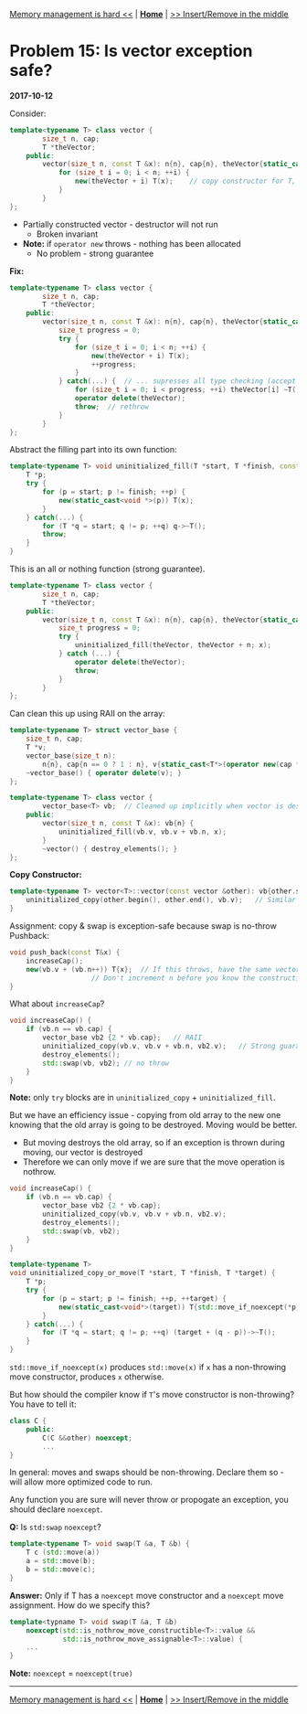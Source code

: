 [Memory management is hard <<](./problem_14.md) | [**Home**](../README.md) | [>> Insert/Remove in the middle](./problem_16.md)

# Problem 15: Is vector exception safe?
**2017-10-12**

Consider:

```C++
template<typename T> class vector {
        size_t n, cap;
        T *theVector;
    public:
        vector(size_t n, const T &x): n{n}, cap{n}, theVector{static_cast<T*>(operator new(n * sizeof(T)))} {
            for (size_t i = 0; i < n; ++i) {
                new(theVector + i) T(x);    // copy constructor for T, could throw - then what?
            }
        }
};
```

- Partially constructed vector - destructor will not run
    - Broken invariant
- **Note:** if `operator new` throws - nothing has been allocated
    - No problem - strong guarantee

**Fix:**
```C++
template<typename T> class vector {
        size_t n, cap;
        T *theVector;
    public:
        vector(size_t n, const T &x): n{n}, cap{n}, theVector{static_cast<T*>(operator new(n * sizeof(T)))} {
            size_t progress = 0;
            try {
                for (size_t i = 0; i < n; ++i) {
                    new(theVector + i) T(x);
                    ++progress;
                }
            } catch(...) {  // ... supresses all type checking (accept whatever)
                for (size_t i = 0; i < progress; ++i) theVector[i] ~T();
                operator delete(theVector);
                throw;  // rethrow
            }
        }
};
``` 

Abstract the filling part into its own function:
```C++
template<typename T> void uninitialized_fill(T *start, T *finish, const T &x) {
    T *p;
    try {
        for (p = start; p != finish; ++p) {
            new(static_cast<void *>(p)) T(x);
        }
    } catch(...) {
        for (T *q = start; q != p; ++q) q->~T();
        throw;
    }
}
```

This is an all or nothing function (strong guarantee).

```C++
template<typename T> class vector {
        size_t n, cap;
        T *theVector;
    public:
        vector(size_t n, const T &x): n{n}, cap{n}, theVector{static_cast<T*>(operator new(n * sizeof(T)))} {
            size_t progress = 0;
            try {
                uninitialized_fill(theVector, theVector + n; x);
            } catch (...) {
                operator delete(theVector);
                throw;
            }
        }
};
```

Can clean this up using RAII on the array:

```C++
template<typename T> struct vector_base {
    size_t n, cap;
    T *v;
    vector_base(size_t n): 
        n{n}, cap{n == 0 ? 1 : n}, v{static_cast<T*>(operator new(cap * sizeof(T)))} {}
    ~vector_base() { operator delete(v); }
};

template<typename T> class vector {
        vector_base<T> vb;  // Cleaned up implicitly when vector is destroyed
    public:
        vector(size_t n, const T &x): vb{n} {
            uninitialized_fill(vb.v, vb.v + vb.n, x);
        }
        ~vector() { destroy_elements(); }
};
```  

**Copy Constructor:**
```C++
template<typename T> vector<T>::vector(const vector &other): vb{other.size()} {
    uninitialized_copy(other.begin(), other.end(), vb.v);   // Similar to uninitialized_fill
}
```

Assignment: copy & swap is exception-safe because swap is no-throw
Pushback:
```C++
void push_back(const T&x) {
    increaseCap();
    new(vb.v + (vb.n++)) T{x};  // If this throws, have the same vector
                    // Don't increment n before you know the construction succeded
}
``` 

What about `increaseCap`? 

```C++
void increaseCap() {
    if (vb.n == vb.cap) {
        vector_base vb2 {2 * vb.cap};   // RAII
        uninitialized_copy(vb.v, vb.v + vb.n, vb2.v);   // Strong guarantee
        destroy_elements();
        std::swap(vb, vb2); // no throw
    }
}
```

**Note:** only `try` blocks are in `uninitialized_copy` + `uninitialized_fill`.

But we have an efficiency issue - copying from old array to the new one knowing that the old array is going to be destroyed. Moving would be better.
- But moving destroys the old array, so if an exception is thrown during moving, our vector is destroyed
- Therefore we can only move if we are sure that the move operation is nothrow.

```C++
void increaseCap() {
    if (vb.n == vb.cap) {
        vector_base vb2 {2 * vb.cap};
        uninitialized_copy(vb.v, vb.v + vb.n, vb2.v);   
        destroy_elements();
        std::swap(vb, vb2); 
    }
}

template<typename T>
void uninitialized_copy_or_move(T *start, T *finish, T *target) {
    T *p;
    try {
        for (p = start; p != finish; ++p, ++target) {
            new(static_cast<void*>(target)) T{std::move_if_noexcept(*p)};
        }
    } catch(...) {
        for (T *q = start; q != p; ++q) (target + (q - p))->~T();
    }
}
```

`std::move_if_noexcept(x)` produces `std::move(x)` if `x` has a non-throwing move constructor, produces `x` otherwise.

But how should the compiler know if `T`'s move constructor is non-throwing? You have to tell it:

```C++
class C {
    public:
        C(C &&other) noexcept;
        ...
}
```

In general: moves and swaps should be non-throwing. Declare them so - will allow more optimized code to run.

Any function you are sure will never throw or propogate an exception, you should declare `noexcept`.

**Q:** Is `std:swap` `noexcept`?

```C++
template<typename T> void swap(T &a, T &b) {
    T c (std::move(a))
    a = std::move(b);
    b = std::move(c);
}
```

**Answer:** Only if T has a `noexcept` move constructor and a `noexcept` move assignment. How do we specify this?

```C++
template<typname T> void swap(T &a, T &b) 
    noexcept(std::is_nothrow_move_constructible<T>::value &&
             std::is_nothrow_move_assignable<T>::value) {
    ...
}
``` 

**Note:** `noexcept` = `noexcept(true)`

---
[Memory management is hard <<](./problem_14.md) | [**Home**](../README.md) | [>> Insert/Remove in the middle](./problem_16.md)
